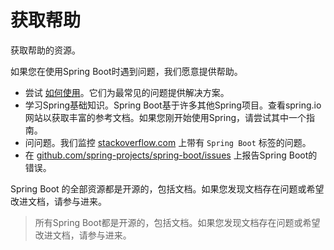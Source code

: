 # 获取帮助

获取帮助的资源。

如果您在使用Spring Boot时遇到问题，我们愿意提供帮助。

- 尝试 [如何使用](https://docs.spring.io/spring-boot/docs/current/reference/html/howto.html#howto)。它们为最常见的问题提供解决方案。
- 学习Spring基础知识。Spring Boot基于许多其他Spring项目。查看spring.io网站以获取丰富的参考文档。如果您刚开始使用Spring，请尝试其中一个指南。
- 问问题。我们监控 [stackoverflow.com](https://stackoverflow.com/) 上带有 `Spring Boot` 标签的问题。
- 在  [github.com/spring-projects/spring-boot/issues](https://github.com/spring-projects/spring-boot/issues)  上报告Spring Boot的错误。

Spring Boot 的全部资源都是开源的，包括文档。如果您发现文档存在问题或希望改进文档，请参与进来。

> 所有Spring Boot都是开源的，包括文档。如果您发现文档存在问题或希望改进文档，请参与进来。